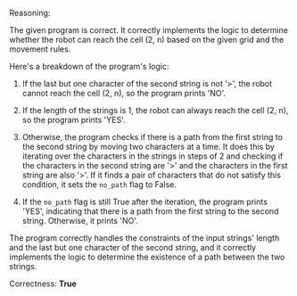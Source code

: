 Reasoning:

The given program is correct. It correctly implements the logic to determine whether the robot can reach the cell (2, n) based on the given grid and the movement rules.

Here's a breakdown of the program's logic:

1. If the last but one character of the second string is not '>', the robot cannot reach the cell (2, n), so the program prints 'NO'.

2. If the length of the strings is 1, the robot can always reach the cell (2, n), so the program prints 'YES'.

3. Otherwise, the program checks if there is a path from the first string to the second string by moving two characters at a time. It does this by iterating over the characters in the strings in steps of 2 and checking if the characters in the second string are '>' and the characters in the first string are also '>'. If it finds a pair of characters that do not satisfy this condition, it sets the `no_path` flag to False.

4. If the `no_path` flag is still True after the iteration, the program prints 'YES', indicating that there is a path from the first string to the second string. Otherwise, it prints 'NO'.

The program correctly handles the constraints of the input strings' length and the last but one character of the second string, and it correctly implements the logic to determine the existence of a path between the two strings.

Correctness: **True**